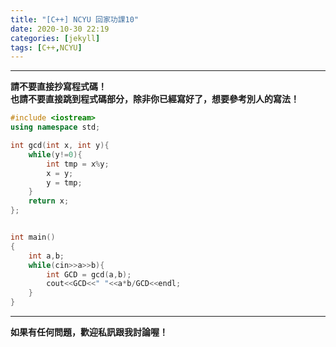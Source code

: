 ```yaml
---
title: "[C++] NCYU 回家功課10"
date: 2020-10-30 22:19
categories: [jekyll]
tags: [C++,NCYU]
---
```


---
**請不要直接抄寫程式碼！** <br>
**也請不要直接跳到程式碼部分，除非你已經寫好了，想要參考別人的寫法！**



```c++
#include <iostream>  
using namespace std;  

int gcd(int x, int y){  
    while(y!=0){  
        int tmp = x%y;  
        x = y;  
        y = tmp;  
    }  
    return x;  
};  


int main()  
{  
    int a,b;  
    while(cin>>a>>b){  
        int GCD = gcd(a,b);  
        cout<<GCD<<" "<<a*b/GCD<<endl;  
    }  
}
```

---
**如果有任何問題，歡迎私訊跟我討論喔！**
